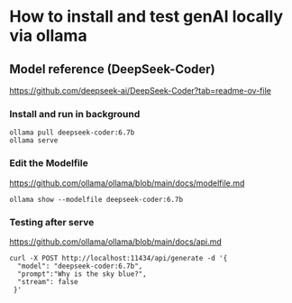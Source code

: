 # How to install and test genAI locally via ollama

## Model reference (DeepSeek-Coder)
https://github.com/deepseek-ai/DeepSeek-Coder?tab=readme-ov-file


### Install and run in background
```
ollama pull deepseek-coder:6.7b
ollama serve
```

### Edit the Modelfile
https://github.com/ollama/ollama/blob/main/docs/modelfile.md
```
ollama show --modelfile deepseek-coder:6.7b
```

### Testing after serve
https://github.com/ollama/ollama/blob/main/docs/api.md
```
curl -X POST http://localhost:11434/api/generate -d '{
  "model": "deepseek-coder:6.7b",
  "prompt":"Why is the sky blue?",
  "stream": false
 }'
```